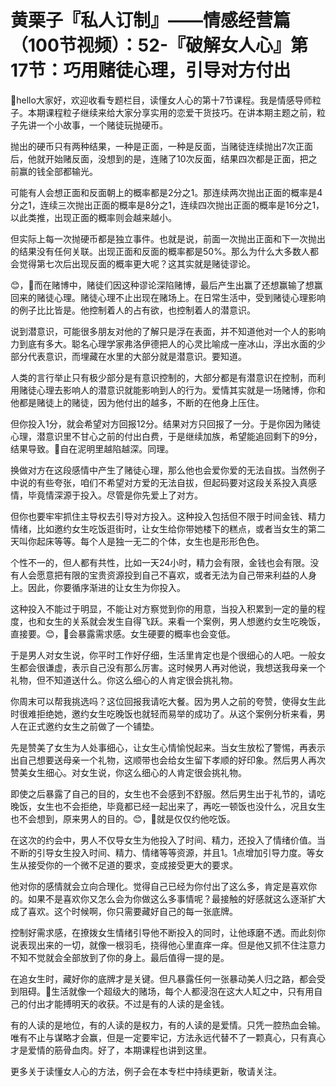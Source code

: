 # 黄栗子『私人订制』——情感经营篇（100节视频）：52-『破解女人心』第17节：巧用赌徒心理，引导对方付出

🎼hello大家好，欢迎收看专题栏目，读懂女人心的第十7节课程。我是情感导师粒子。本期课程粒子继续来给大家分享实用的恋爱干货技巧。在讲本期主题之前，粒子先讲一个小故事，一个赌徒玩抛硬币。

抛出的硬币只有两种结果，一种是正面，一种是反面，当赌徒连续抛出7次正面后，他就开始赌反面，没想到的是，连赌了10次反面，结果四次都是正面，把之前赢的钱全部都输光。

可能有人会想正面和反面朝上的概率都是2分之1。那连续两次抛出正面的概率是4分之1，连续三次抛出正面的概率是8分之1，连续四次抛出正面的概率是16分之1，以此类推，出现正面的概率则会越来越小。

但实际上每一次抛硬币都是独立事件。也就是说，前面一次抛出正面和下一次抛出的结果没有任何关联。出现正面和反面的概率都是50%。那么为什么大多数人都会觉得第七次后出现反面的概率更大呢？这其实就是赌徒谬论。

😊，🎼而在赌博中，赌徒们因这种谬论深陷赌博，最后产生出赢了还想赢输了想赢回来的赌徒心理。赌徒心理不止出现在赌场上。在日常生活中，受到赌徒心理影响的例子比比皆是。他控制着人的占有欲，也控制着人的潜意识。

说到潜意识，可能很多朋友对他的了解只是浮在表面，并不知道他对一个人的影响力到底有多大。聪名心理学家弗洛伊德把人的心灵比喻成一座冰山，浮出水面的少部分代表意识，而埋藏在水里的大部分就是潜意识。要知道。

人类的言行举止只有极少部分是有意识控制的，大部分都是有潜意识在控制，而利用赌徒心理去影响人的潜意识就能影响到人的行为。爱情其实就是一场赌博，你和他都是赌徒上的赌徒，因为他付出的越多，不断的在他身上压住。

但你投入1分，就会希望对方回报12分。结果对方只回报了一分。于是你因为赌徒心理，潜意识里不甘心之前的付出白费，于是继续加族，希望能追回剩下的9分，结果导致。🎼自在泥明里越陷越深。同理。

换做对方在这段感情中产生了赌徒心理，那么他也会爱你爱的无法自拔。当然例子中说的有些夸张，咱们不希望对方爱的无法自拔，但起码要对这段关系投入真感情，毕竟情深源于投入。尽管是你先爱上了对方。

但你也要牢牢抓住主导权去引导对方投入。这种投入包括但不限于时间金钱、精力情绪，比如邀约女生吃饭逛街时，让女生给你带她楼下的糕点，或者当女生的第二天叫你起床等等。每个人是独一无二的个体，女生也是形形色色。

个性不一的，但人都有共性，比如一天24小时，精力会有限，金钱也会有限。没有人会愿意把有限的宝贵资源投到自己不喜欢，或者无法为自己带来利益的人身上。因此，你要循序渐进的让女生为你投入。

这种投入不能过于明显，不能让对方察觉到你的用意，当投入积累到一定的量的程度，也和女生的关系就会发生自得飞跃。来看一个案例，男人想邀约女生吃晚饭，直接要。😊，🎼会暴露需求感。女生硬要的概率也会变低。

于是男人对女生说，你平时工作好仔细，生活里肯定也是个很细心的人吧。一般女生都会很谦虚，表示自己没有那么厉害。这时候男人再对他说，我想送我母亲一个礼物，但不知道送什么。你这么细心的人肯定很会挑礼物。

你周末可以帮我挑选吗？这位回报我请吃大餐。因为男人之前的夸赞，使得女生此时很难拒绝她，邀约女生吃晚饭也就轻而易举的成功了。从这个案例分析来看，男人在正式邀约女生之前做了一个铺垫。

先是赞美了女生为人处事细心，让女生心情愉悦起来。当女生放松了警惕，再表示出自己想要送母亲一个礼物，这顺带也会给女生留下孝顺的好印象。然后男人再次赞美女生细心。对女生说，你这么细心的人肯定很会挑礼物。

即使之后暴露了自己的目的，女生也不会感到不舒服。然后男生出于礼节的，请吃晚饭，女生也不会拒绝，毕竟都已经一起出来了，再吃一顿饭也没什么，况且女生也不会想到，原来男人的目的。😊，🎼就是仅仅约他吃饭。

在这次的约会中，男人不仅导女生为他投入了时间、精力，还投入了情绪价值。当不断的引导女生投入时间、精力、情绪等等资源，并且1。1点增加引导力度。等女生从接受你的一个微不足道的要求，变成接受更大的要求。

他对你的感情就会立向合理化。觉得自己已经为你付出了这么多，肯定是喜欢你的。如果不是喜欢你又怎么会为你做这么多事情呢？最接触的好感就这么逐渐扩大成了喜欢。这个时候啊，你只需要藏好自己的每一张底牌。

控制好需求感，在撩拨女生情绪引导他不断投入的同时，让他琢磨不透。而此刻你说表现出来的一切，就像一根羽毛，挠得他心里直痒一痒。但是他又抓不住注意力不知不觉就会全部放到了你的身上。最后值得一提的是。

在追女生时，藏好你的底牌才是关键。但凡暴露任何一张暴动美人归之路，都会受到阻碍。🎼生活就像一个超级大的赌场，每个人都浸泡在这大人缸之中，只有用自己的付出才能搏明天的收获。不过是有的人读的是金钱。

有的人读的是地位，有的人读的是权力，有的人读的是爱情。只凭一腔热血会输。唯有不止与谋略才会赢，但是一定要牢记，方法永远代替不了一颗真心，只有真心才是爱情的筋骨血肉。好了，本期课程也讲到这里。

更多关于读懂女人心的方法，例子会在本专栏中持续更新，敬请关注。